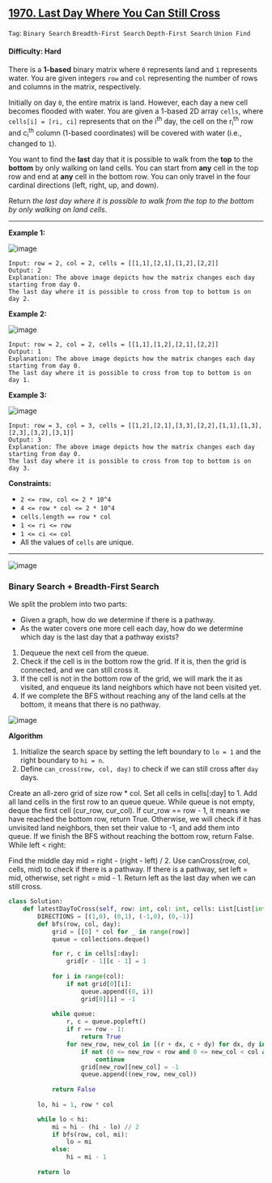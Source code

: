 ## [1970. Last Day Where You Can Still Cross](https://leetcode.com/problems/last-day-where-you-can-still-cross)

```Tag```: ```Binary Search``` ```Breadth-First Search``` ```Depth-First Search``` ```Union Find```

#### Difficulty: Hard

There is a __1-based__ binary matrix where ```0``` represents land and ```1``` represents water. You are given integers ```row``` and ```col``` representing the number of rows and columns in the matrix, respectively.

Initially on day ```0```, the entire matrix is land. However, each day a new cell becomes flooded with water. You are given a 1-based 2D array ```cells```, where ```cells[i] = [ri, ci]``` represents that on the i<sup>th</sup> day, the cell on the r<sub>i</sub><sup>th</sup> row and c<sub>i</sub><sup>th</sup> column (1-based coordinates) will be covered with water (i.e., changed to ```1```).

You want to find the __last__ day that it is possible to walk from the __top__ to the __bottom__ by only walking on land cells. You can start from __any__ cell in the top row and end at __any__ cell in the bottom row. You can only travel in the four cardinal directions (left, right, up, and down).

Return _the last day where it is possible to walk from the top to the bottom by only walking on land cells_.

---

__Example 1:__

![image](https://assets.leetcode.com/uploads/2021/07/27/1.png)
```
Input: row = 2, col = 2, cells = [[1,1],[2,1],[1,2],[2,2]]
Output: 2
Explanation: The above image depicts how the matrix changes each day starting from day 0.
The last day where it is possible to cross from top to bottom is on day 2.
```

__Example 2:__

![image](https://assets.leetcode.com/uploads/2021/07/27/2.png)
```
Input: row = 2, col = 2, cells = [[1,1],[1,2],[2,1],[2,2]]
Output: 1
Explanation: The above image depicts how the matrix changes each day starting from day 0.
The last day where it is possible to cross from top to bottom is on day 1.
```

__Example 3:__

![image](https://assets.leetcode.com/uploads/2021/07/27/3.png)
```
Input: row = 3, col = 3, cells = [[1,2],[2,1],[3,3],[2,2],[1,1],[1,3],[2,3],[3,2],[3,1]]
Output: 3
Explanation: The above image depicts how the matrix changes each day starting from day 0.
The last day where it is possible to cross from top to bottom is on day 3.
```

__Constraints:__

- ```2 <= row, col <= 2 * 10^4```
- ```4 <= row * col <= 2 * 10^4```
- ```cells.length == row * col```
- ```1 <= ri <= row```
- ```1 <= ci <= col```
- All the values of ```cells``` are unique.

---

![image](https://leetcode.com/problems/last-day-where-you-can-still-cross/Figures/1970/intro.png)

### Binary Search + Breadth-First Search

We split the problem into two parts:

- Given a graph, how do we determine if there is a pathway.
- As the water covers one more cell each day, how do we determine which day is the last day that a pathway exists?

1. Dequeue the next cell from the queue.
2. Check if the cell is in the bottom row the grid. If it is, then the grid is connected, and we can still cross it.
3. If the cell is not in the bottom row of the grid, we will mark the it as visited, and enqueue its land neighbors which have not been visited yet.
4. If we complete the BFS without reaching any of the land cells at the bottom, it means that there is no pathway.

![image](https://leetcode.com/problems/last-day-where-you-can-still-cross/Figures/1970/b1.png)

__Algorithm__

1. Initialize the search space by setting the left boundary to ```lo = 1``` and the right boundary to ```hi = n```.
2. Define ```can_cross(row, col, day)``` to check if we can still cross after ```day``` days.

Create an all-zero grid of size row * col.
Set all cells in cells[:day] to 1.
Add all land cells in the first row to an queue queue.
While queue is not empty, deque the first cell (cur_row, cur_col).
If cur_row == row - 1, it means we have reached the bottom row, return True.
Otherwise, we will check if it has unvisited land neighbors, then set their value to -1, and add them into queue.
If we finish the BFS without reaching the bottom row, return False.
While left < right:

Find the middle day mid = right - (right - left) / 2.
Use canCross(row, col, cells, mid) to check if there is a pathway.
If there is a pathway, set left = mid, otherwise, set right = mid - 1.
Return left as the last day when we can still cross.

```Python
class Solution:
    def latestDayToCross(self, row: int, col: int, cells: List[List[int]]) -> int:
        DIRECTIONS = [(1,0), (0,1), (-1,0), (0,-1)]
        def bfs(row, col, day):
            grid = [[0] * col for _ in range(row)]
            queue = collections.deque()

            for r, c in cells[:day]:
                grid[r - 1][c - 1] = 1
            
            for i in range(col):
                if not grid[0][i]:
                    queue.append((0, i))
                    grid[0][i] = -1
        
            while queue:
                r, c = queue.popleft()
                if r == row - 1:
                    return True
                for new_row, new_col in [(r + dx, c + dy) for dx, dy in DIRECTIONS]:
                    if not (0 <= new_row < row and 0 <= new_col < col and grid[new_row][new_col] == 0):
                        continue
                    grid[new_row][new_col] = -1
                    queue.append((new_row, new_col))
                
            return False
        
        lo, hi = 1, row * col

        while lo < hi:
            mi = hi - (hi - lo) // 2
            if bfs(row, col, mi):
                lo = mi
            else:
                hi = mi - 1
        
        return lo
```
